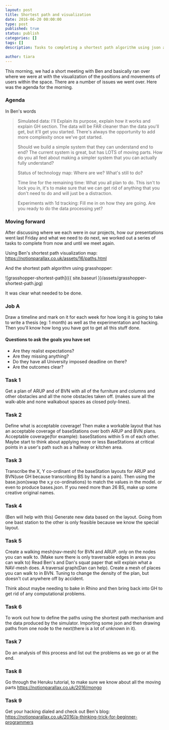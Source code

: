 ```yaml
---
layout: post
title: Shortest path and visualization
date: 2016-06-20 00:00:00
type: post
published: true
status: publish
categories: []
tags: []
description: Tasks to completing a shortest path algorithm using json and Grasshopper

author: tiara
---
```


This morning, we had a short meeting with Ben and basically ran over where we were at with the visualization of the positions and movements of users within the space. There are a number of issues we went over. Here was the agenda for the morning. 

### Agenda 

In Ben's words

> Simulated data: I'll Explain its purpose, explain how it works and explain GH section. The data will be FAR cleaner than the data you'll get, but it'll get you started. There's always the opportunity to add more complexity once we've got started.
> 
> Should we build a simple system that they can understand end to end?
The current system is great, but has LOTS of moving parts. How do you all feel about making a simpler system that you can actually fully understand?
> 
> Status of technology map: Where are we? What's still to do?
> 
> Time line for the remaining time: What you all plan to do. This isn't to lock you in, it's to make sure that we can get rid of anything that you don't need to do and will just be a distraction.
> 
> Experiments with 1d tracking: Fill me in on how they are going. Are you ready to do the data processing yet? 

### Moving forward

After discussing where we each were in our projects, how our presentations went last Friday and what we need to do next, we worked out a series of tasks to complete from now and until we meet again. 

Using Ben's shortest path visualization map: https://notionparallax.co.uk/assets/16/paths.html

And the shortest path algorithm using grasshopper:

![grasshopper-shortest-path]({{ site.baseurl }}/assets/grasshopper-shortest-path.jpg)

It was clear what needed to be done. 

### Job A

Draw a timeline and mark on it for each week for how long it is going to take to write a thesis (eg: 1 month) as well as the experimentation and hacking. Then you'll know how long you have got to get all this stuff done. 

#### Questions to ask the goals you have set

* Are they realist expectations?
* Are they missing anything?
* Do they have all University imposed deadline on there?
* Are the outcomes clear?


### Task 1

Get a plan of ARUP and of BVN with all of the furniture and columns and other obstacles and all the none obstacles taken off. (makes sure all the walk-able and none walkabout spaces as closed poly-lines). 

### Task 2

Define what is acceptable coverage! Then make a workable layout that has an acceptable coverage of baseStations over both ARUP and BVN plans. Acceptable coverage(for example): baseStations within 5 m of each other. Maybe start to think about applying more or less BaseStations at critical points in a user's path such as a hallway or kitchen area. 

### Task 3

Transcribe the X, Y co-ordinant of the baseStation layouts for ARUP and BVN(use GH because transcribing BS by hand is a pain). 
Then using the base.json(swap the x,y co-ordinations) to match the values in the model.  or even to produce bases.json. If you need more than 26 BS, make up some creative original names. 

### Task 4

(Ben will help with this) Generate new data based on the layout. Going from one bast station to the other is only feasible because we know the special layout.

### Task 5

Create a walking mesh(nav-mesh) for BVN and ARUP. only on the nodes you can walk to. (Make sure there is only traversable edges in areas you can walk to) Read Ben's and Dan's squat paper that will explain what a NAV-mesh does. A traversal graph(Dan can help). Create a mesh of places you can walk to in BVN. Tuning to change the density of the plan, but doesn't cut anywhere off  by accident. 

Think about maybe needing to bake in Rhino and then bring back into GH to get rid of any computational problems.

### Task 6

To work out how to define the paths using the shortest path mechanism and the data produced by the simulator. Importing some json and then drawing paths from one node to the next(there is a lot of unknown in it).

### Task 7

Do an analysis of this process and list out the problems as we go or at the end.

### Task 8

Go through the Heruku tutorial, to make sure we know about all the moving parts 
https://notionparallax.co.uk/2016/mongo

### Task 9

Get your hacking dialed and check out Ben's blog: 
https://notionparallax.co.uk/2016/a-thinking-trick-for-beginner-programmers
